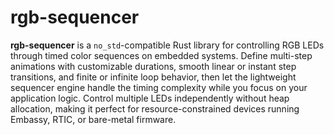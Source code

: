 # rgb-sequencer

**rgb-sequencer** is a `no_std`-compatible Rust library for controlling RGB LEDs through timed color sequences on embedded systems. Define multi-step animations with customizable durations, smooth linear or instant step transitions, and finite or infinite loop behavior, then let the lightweight sequencer engine handle the timing complexity while you focus on your application logic. Control multiple LEDs independently without heap allocation, making it perfect for resource-constrained devices running Embassy, RTIC, or bare-metal firmware.
